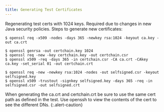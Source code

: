 ```yaml
---
title: Generating Test Certificates
---
```

Regenerating test certs with 1024 keys. Required due to changes in new Java security policies.
Steps to generate new certificates:

```console
$ openssl req -x509 -nodes -days 365 -newkey rsa:1024 -keyout ca.key -out ca.crt

$ openssl genrsa -out certchain.key 1024
$ openssl req -new -key certchain.key -out certchain.csr
$ openssl x509 -req -days 365 -in certchain.csr -CA ca.crt -CAkey ca.key -set_serial 01 -out certchain.crt

$ openssl req -new -newkey rsa:1024 -nodes -out selfsigned.csr -keyout selfsigned.key
$ openssl x509 -trustout -signkey selfsigned.key -days 365 -req -in selfsigned.csr -out selfsigned.crt
```

When generating the ca.crt and certchain.crt be sure to use the same cert path
as defined in the test. Use openssh to view the contents of the cert
to see the different DNs.
{:.alert-caution}
